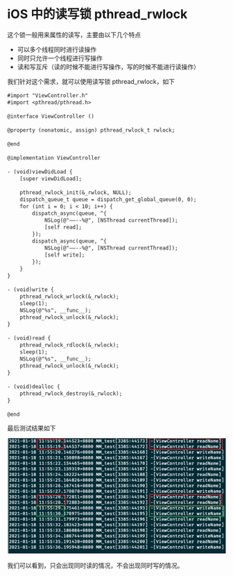 # iOS 中的读写锁 pthread_rwlock

这个锁一般用来属性的读写，主要由以下几个特点
* 可以多个线程同时进行读操作
* 同时只允许一个线程进行写操作
* 读和写互斥（读的时候不能进行写操作，写的时候不能进行读操作）

我们针对这个需求，就可以使用读写锁 pthread_rwlock，如下
```objc
#import "ViewController.h"
#import <pthread/pthread.h>

@interface ViewController ()

@property (nonatomic, assign) pthread_rwlock_t rwlock;

@end

@implementation ViewController

- (void)viewDidLoad {
    [super viewDidLoad];
   
    pthread_rwlock_init(&_rwlock, NULL);
    dispatch_queue_t queue = dispatch_get_global_queue(0, 0);
    for (int i = 0; i < 10; i++) {
        dispatch_async(queue, ^{
            NSLog(@"——--%@", [NSThread currentThread]);
            [self read];
        });
        dispatch_async(queue, ^{
            NSLog(@"——--%@", [NSThread currentThread]);
            [self write];
        });
    }
}

- (void)write {
    pthread_rwlock_wrlock(&_rwlock);
    sleep(1);
    NSLog(@"%s", __func__);
    pthread_rwlock_unlock(&_rwlock);
}

- (void)read {
    pthread_rwlock_rdlock(&_rwlock);
    sleep(1);
    NSLog(@"%s", __func__);
    pthread_rwlock_unlock(&_rwlock);
}

- (void)dealloc {
    pthread_rwlock_destroy(&_rwlock);
}

@end
```
最后测试结果如下

![](https://github.com/loveway/Knowledge/blob/master/image/pthread_rwlock.png?raw=true)

我们可以看到，只会出现同时读的情况，不会出现同时写的情况。
